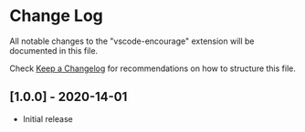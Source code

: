 # Change Log

All notable changes to the "vscode-encourage" extension will be documented in this file.

Check [Keep a Changelog](http://keepachangelog.com/) for recommendations on how to structure this file.

## [1.0.0] - 2020-14-01

- Initial release
